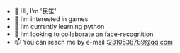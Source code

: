 - 👋 Hi, I’m '民笙'
- 👀 I’m interested in games
- 🌱 I’m currently learning python
- 💞️ I’m looking to collaborate on face-recognition
- 📫 You can reach me by e-mail :2310538789@qq.com

<!---
2310548789/2310548789 is a ✨ special ✨ repository because its `README.md` (this file) appears on your GitHub profile.
You can click the Preview link to take a look at your changes.
--->
